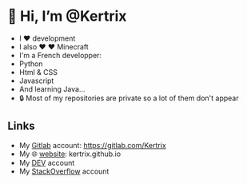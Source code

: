 # 👋 Hi, I’m @Kertrix 
- I ❤️ development
- I also ❤️ ❤️ Minecraft
- I'm a French developper:
- Python
- Html & CSS
- Javascript
- And learning Java...
- 🔒 Most of my repositories are private so a lot of them don't appear
## Links
- My [Gitlab] account: https://gitlab.com/Kertrix
- My 🌐 [website]: kertrix.github.io
- My [DEV] account
- My [StackOverflow] account


[website]: https://kertrix.io/
[github]: https://github.com/kertrix/
[gitlab]: https://gitlab.com/kertrix/
[dev]: https://dev.to/kertrix/
[stackoverflow]: https://stackoverflow.com/users/16922031/kertrix/
